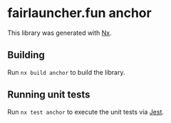 # fairlauncher.fun anchor

This library was generated with [Nx](https://nx.dev).

## Building

Run `nx build anchor` to build the library.

## Running unit tests

Run `nx test anchor` to execute the unit tests via [Jest](https://jestjs.io).
